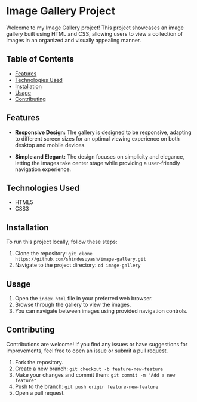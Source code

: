 # Image Gallery Project



Welcome to my  Image Gallery project! This project showcases an image gallery built using HTML and CSS, allowing users to view a collection of images in an organized and visually appealing manner.

## Table of Contents

- [Features](#features)
- [Technologies Used](#technologies-used)
- [Installation](#installation)
- [Usage](#usage)
- [Contributing](#contributing)



## Features

- **Responsive Design:** The gallery is designed to be responsive, adapting to different screen sizes for an optimal viewing experience on both desktop and mobile devices.

- **Simple and Elegant:** The design focuses on simplicity and elegance, letting the images take center stage while providing a user-friendly navigation experience.

## Technologies Used

- HTML5
- CSS3

## Installation

To run this project locally, follow these steps:

1. Clone the repository: `git clone https://github.com/shindesuyash/image-gallery.git`
2. Navigate to the project directory: `cd image-gallery`

## Usage

1. Open the `index.html` file in your preferred web browser.
2. Browse through the gallery to view the images.
3. You can navigate between images using provided navigation controls.

## Contributing

Contributions are welcome! If you find any issues or have suggestions for improvements, feel free to open an issue or submit a pull request.

1. Fork the repository.
2. Create a new branch: `git checkout -b feature-new-feature`
3. Make your changes and commit them: `git commit -m "Add a new feature"`
4. Push to the branch: `git push origin feature-new-feature`
5. Open a pull request.


